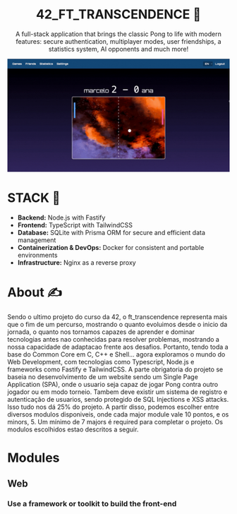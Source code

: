 <h1 align=center>
 42_FT_TRANSCENDENCE 🚀
</h1>

<div align=center>
  A full-stack application that brings the classic Pong to life with modern features: secure authentication, multiplayer modes, user friendships, a statistics system, AI opponents and much more!
</div>

<div align=center>
 
![pong_demonstration](media/ft_transcendence.mov.gif "cub3d")

</div>

# STACK 🔨
- **Backend:** Node.js with Fastify  
- **Frontend:** TypeScript with TailwindCSS  
- **Database:** SQLite with Prisma ORM for secure and efficient data management  
- **Containerization & DevOps:** Docker for consistent and portable environments  
- **Infrastructure:** Nginx as a reverse proxy

# About ✍
 Sendo o ultimo projeto do curso da 42, o ft_transcendence representa mais que o fim de um percurso, mostrando o quanto evoluimos desde o inicio da jornada, o quanto nos tornamos capazes de aprender e dominar tecnologias antes nao conhecidas para resolver problemas, mostrando a nossa capacidade de adaptacao frente aos desafios. Portanto, tendo toda a base do Common Core em C, C++ e Shell... agora exploramos o mundo do Web Development, com tecnologias como Typescript, Node.js e frameworks como Fastify e TailwindCSS.
 A parte obrigatoria do projeto se baseia no desenvolvimento de um website sendo um Single Page Application (SPA), onde o usuario seja capaz de jogar Pong contra outro jogador ou em modo torneio. Tambem deve existir um sistema de registro e autenticação de usuarios, sendo protegido de SQL Injections e XSS attacks. Isso tudo nos dá 25% do projeto. A partir disso, podemos escolher entre diversos modulos disponiveis, onde cada major module vale 10 pontos, e os minors, 5. Um mínimo de 7 majors é required para completar o projeto. Os modulos escolhidos estao descritos a seguir.

 # Modules 
 ## Web
 ### Use a framework or toolkit to build the front-end
